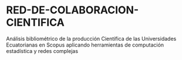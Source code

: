 # RED-DE-COLABORACION-CIENTIFICA
Análisis bibliométrico de la producción Científica de las Universidades Ecuatorianas en Scopus aplicando herramientas de computación estadística y redes complejas
